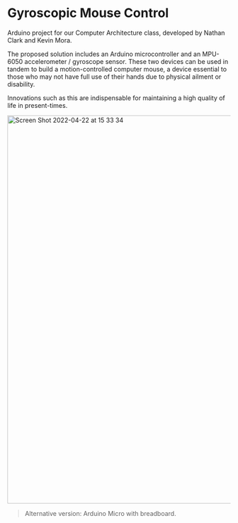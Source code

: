 # Gyroscopic Mouse Control
Arduino project for our Computer Architecture class, developed by Nathan Clark and Kevin Mora.

The proposed solution includes an Arduino microcontroller and an MPU-6050 accelerometer / gyroscope sensor. These two devices can be used in tandem to build a motion-controlled computer mouse, a device essential to those who may not have full use of their hands due to physical ailment or disability.

Innovations such as this are indispensable for maintaining a high quality of life in present-times.

<img width="875" alt="Screen Shot 2022-04-22 at 15 33 34" src="https://user-images.githubusercontent.com/83437383/164996277-673ffa71-b50d-4d11-8c3c-21d9a5067b1d.png">

> Alternative version: Arduino Micro with breadboard.
